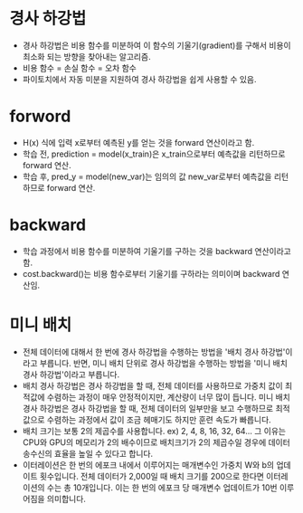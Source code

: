 # 경사 하강법

- 경사 하강법은 비용 함수를 미분하여 이 함수의 기울기(gradient)를 구해서 비용이 최소화 되는 방향을 찾아내는 알고리즘.
- 비용 함수 = 손실 함수 = 오차 함수
- 파이토치에서 자동 미분을 지원하여 경사 하강법을 쉽게 사용할 수 있음.

# forword

- H(x) 식에 입력 x로부터 예측된 y를 얻는 것을 forward 연산이라고 함.
- 학습 전, prediction = model(x_train)은 x_train으로부터 예측값을 리턴하므로 forward 연산.
- 학습 후, pred_y = model(new_var)는 임의의 값 new_var로부터 예측값을 리턴하므로 forward 연산.

# backward

- 학습 과정에서 비용 함수를 미분하여 기울기를 구하는 것을 backward 연산이라고 함.
- cost.backward()는 비용 함수로부터 기울기를 구하라는 의미이며 backward 연산임.

# 미니 배치
- 전체 데이터에 대해서 한 번에 경사 하강법을 수행하는 방법을 '배치 경사 하강법'이라고 부릅니다. 반면, 미니 배치 단위로 경사 하강법을 수행하는 방법을 '미니 배치 경사 하강법'이라고 부릅니다.
- 배치 경사 하강법은 경사 하강법을 할 때, 전체 데이터를 사용하므로 가중치 값이 최적값에 수렴하는 과정이 매우 안정적이지만, 계산량이 너무 많이 듭니다. 미니 배치 경사 하강법은 경사 하강법을 할 때, 전체 데이터의 일부만을 보고 수행하므로 최적값으로 수렴하는 과정에서 값이 조금 헤매기도 하지만 훈련 속도가 빠릅니다.
- 배치 크기는 보통 2의 제곱수를 사용합니다. ex) 2, 4, 8, 16, 32, 64... 그 이유는 CPU와 GPU의 메모리가 2의 배수이므로 배치크기가 2의 제곱수일 경우에 데이터 송수신의 효율을 높일 수 있다고 합니다.
- 이터레이션은 한 번의 에포크 내에서 이루어지는 매개변수인 가중치 W와 b의 업데이트 횟수입니다. 전체 데이터가 2,000일 때 배치 크기를 200으로 한다면 이터레이션의 수는 총 10개입니다. 이는 한 번의 에포크 당 매개변수 업데이트가 10번 이루어짐을 의미합니다.